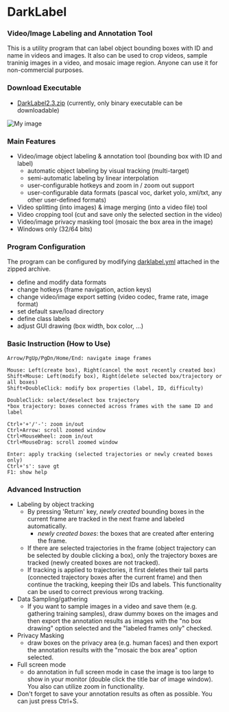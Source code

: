 # DarkLabel

### Video/Image Labeling and Annotation Tool
This is a utility program that can label object bounding boxes with ID and name in videos and images. It also can be used to crop videos, sample traninig images in a video, and mosaic image region. Anyone can use it for non-commercial purposes.

### Download Executable
* [DarkLabel2.3.zip](https://github.com/deepguider/DarkLabel/releases/download/darklabel2.3-release/DarkLabel2.3.zip)
(currently, only binary executable can be downloadable)

![My image](https://github.com/darkpgmr/DarkLabel/blob/master/image/darklabel_gui.png)

### Main Features
* Video/image object labeling & annotation tool (bounding box with ID and label)
  * automatic object labeling by visual tracking (multi-target)
  * semi-automatic labeling by linear interpolation
  * user-configurable hotkeys and zoom in / zoom out support
  * user-configurable data formats (pascal voc, darket yolo, xml/txt, any other user-defined formats)
* Video splitting (into images) & image merging (into a video file) tool
* Video cropping tool (cut and save only the selected section in the video)
* Video/image privacy masking tool (mosaic the box area in the image)
* Windows only (32/64 bits)

### Program Configuration
The program can be configured by modifying [darklabel.yml](https://github.com/darkpgmr/DarkLabel/blob/master/darklabel.yml) attached in the zipped archive.
* define and modify data formats
* change hotkeys (frame navigation, action keys)
* change video/image export setting (video codec, frame rate, image format)
* set default save/load directory
* define class labels
* adjust GUI drawing (box width, box color, ...)


### Basic Instruction (How to Use)

	Arrow/PgUp/PgDn/Home/End: navigate image frames	
	
	Mouse: Left(create box), Right(cancel the most recently created box)
	Shift+Mouse: Left(modify box), Right(delete selected box/trajectory or all boxes)
	Shift+DoubleClick: modify box properties (label, ID, difficulty)
	
	DoubleClick: select/deselect box trajectory
	*box trajectory: boxes connected across frames with the same ID and label
	
	Ctrl+'+'/'-': zoom in/out
	Ctrl+Arrow: scroll zoomed window
	Ctrl+MouseWheel: zoom in/out
	Ctrl+MouseDrag: scroll zoomed window
	
	Enter: apply tracking (selected trajectories or newly created boxes only)
	Ctrl+'s': save gt	
	F1: show help

### Advanced Instruction
* Labeling by object tracking
  * By pressing 'Return' key, _newly created_ bounding boxes in the current frame are tracked in the next frame and labeled automatically.
    * _newly created boxes_: the boxes that are created after entering the frame.
  * If there are selected trajectories in the frame (object trajectory can be selected by double clicking a box), only the trajectory boxes are tracked (newly created boxes are not tracked).
  * If tracking is applied to trajectories, it first deletes their tail parts (connected trajectory boxes after the current frame) and then continue the tracking, keeping their IDs and labels. This functionality can be used to correct previous wrong tracking.
* Data Sampling/gathering
  * If you want to sample images in a video and save them (e.g. gathering training samples), draw dummy boxes on the images and then export the annotation results as images with the "no box drawing" option selected and the "labeled frames only" checked.
* Privacy Masking
  * draw boxes on the privacy area (e.g. human faces) and then export the annotation results with the "mosaic the box area" option selected.
* Full screen mode
  * do annotation in full screen mode in case the image is too large to show in your monitor (double click the title bar of image window). You also can utilize zoom in functionality.
* Don't forget to save your annotation results as often as possible. You can just press Ctrl+S.
